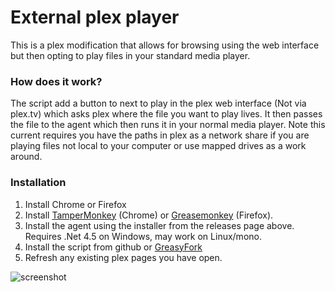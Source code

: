 # External plex player

This is a plex modification that allows for browsing using the web interface but then opting to play files in your standard media player.

### How does it work?
The script add a button to next to play in the plex web interface (Not via plex.tv) which asks plex where the file you want to play lives.  It then passes the file to the agent which then runs it in your normal media player.  Note this current requires you have the paths in plex as a network share if you are playing files not local to your computer or use mapped drives as a work around. 

### Installation
1. Install Chrome or Firefox
2. Install [TamperMonkey](https://chrome.google.com/webstore/detail/tampermonkey/dhdgffkkebhmkfjojejmpbldmpobfkfo?hl=en) (Chrome) or [Greasemonkey](https://addons.mozilla.org/en-US/firefox/addon/greasemonkey/) (Firefox).
3. Install the agent using the installer from the releases page above. Requires .Net 4.5 on Windows, may work on Linux/mono.
4. Install the script from github or [GreasyFork](https://greasyfork.org/en/scripts/13437-plex-external-player)
5. Refresh any existing plex pages you have open.

![screenshot](http://i.imgur.com/YZr2pbk.png "screenshot")